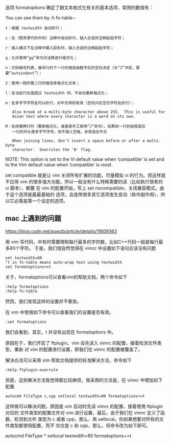选项 formatoptions 确定了跟文本格式化有关的基本选项，常用的数值有：

You can see them by :h fo-table¬

    t：根据 textwidth 自动折行；

    c：在（程序源代码中的）注释中自动折行，插入合适的注释起始字符；

    r：插入模式下在注释中键入回车时，插入合适的注释起始字符；

    q：允许使用“gq”命令对注释进行格式化；

    n：识别编号列表，编号行的下一行的缩进由数字后的空白决定（与“2”冲突，需要“autoindent”）；

    2：使用一段的第二行的缩进来格式化文本；

    l：在当前行长度超过 textwidth 时，不自动重新格式化；

    m：在多字节字符处可以折行，对中文特别有效（否则只在空白字符处折行）；
       
       Also break at a multi-byte character above 255.  This is useful for
       Asian text where every character is a word on its own.

    M：在拼接两行时（重新格式化，或者是手工使用“J”命令），如果前一行的结尾或后
       一行的开头是多字节字符，则不插入空格，非常适合中文
       
       When joining lines, don't insert a space before or after a multi-byte
       character.  Overrules the 'B' flag.



NOTE: This option is set to the Vi default value when ‘compatible’ is set and
to the Vim default value when ‘compatible’ is reset.



set compatible 就是让 vim 关闭所有扩展的功能，尽量模拟 vi 的行为。但这样就不应用
vim 的很多强大功能，所以一般没有什么特殊需要的话（比如执行很老的 vi 脚本），都要
在 vim 的配置开始，写上 set nocompatible，关闭兼容模式。由于这个选项是最最基础的
选项，会连带很多其它选项发生变动（称作副作用），所以它必需是第一个设定的选项。


## mac 上遇到的问题

https://blog.csdn.net/auwzb/article/details/11609363


用 vim 写代码，中有时需要限制每行最多的字符数，比如C++代码一般是每行最多80个字符。
于是，我们很自然觉得在 vimrc 中设置如下语句应该没有问题

    set textwidth=80
    "t in fo-table means auto-wrap text using textwidth
    set formatoptions+=t

关于，formatoptions可以查看vim的帮助文档，两个命令如下

    :help formatoptions
    :help fo-table

然而，我们发现这样的设置并不奏效。

在 vim 中使用如下命令可以查看我们的设置是否有效。

    :set formatoptions

我们会看到，其实，t 并没有出现在 formatoptions 中。

原因在于，我们开启了 ftplugin。vim 会先读入 vimrc 的配置，接着检测文件类型，重新
对 vim 的配置进行设置，即我们在 vimrc 的配置被覆盖了。

解决办法可以采用 vim 帮助文档提供的标准解决方法，命令如下

    :help ftplugin-overrule

但是，这些解决方法我觉得都比较麻烦，我采用的方法是，在 vimrc 中增加如下配置

    autocmd FileType c,cpp setlocal textwidth=80 formatoptions+=t

这样做可以解决问题，原因是 vim 启动时先读 vimrc 的配置，接着使用 ftplugin 对应的
文件类型的配置文件对 vim 进行设置，最后，由于我们在 vimrc 定义了函数，检测到文件
类型为 c 或者 cpp，那么，再 setlocal。你如果想要对所有的文件类型都使用配置，而不
仅仅是 c 和 cpp，那么，将命令改为如下即可。

autocmd FileType * setlocal textwidth=80 formatoptions+=t

